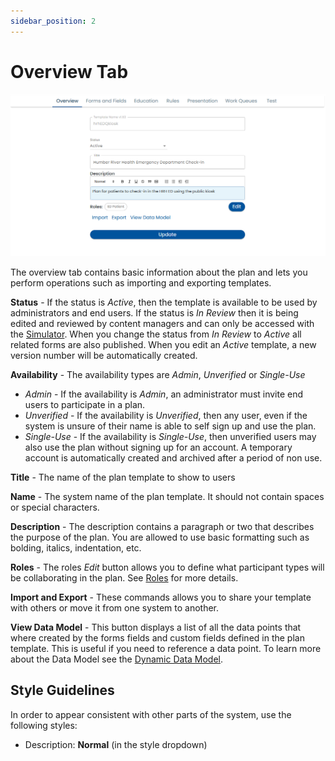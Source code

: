 ```yaml
---
sidebar_position: 2
---
```


# Overview Tab

![Overview](./img/overview.png)

The overview tab contains basic information about the plan and lets you perform operations such as importing and exporting templates.

**Status** - If the status is *Active*, then the template is available to be used by administrators and end users. If the status is *In Review* then it is being edited and reviewed by content managers and can only be accessed with the [Simulator](simulator).  When you change the status from *In Review* to *Active* all related forms are also published.  When you edit an *Active* template, a new version number will be automatically created.

**Availability** - The availability types are *Admin*, *Unverified* or *Single-Use*

* *Admin* - If the availability is *Admin*, an administrator must invite end users to participate in a plan.  
* *Unverified* - If the availability is *Unverified*, then any user, even if the system is unsure of their name is able to self sign up and use the plan.
* *Single-Use* - If the availability is *Single-Use*, then unverified users may also use the plan without signing up for an account. A temporary account is automatically created and archived after a period of non use.

**Title** - The name of the plan template to show to users

**Name** - The system name of the plan template. It should not contain spaces or special characters.

**Description** - The description contains a paragraph or two that describes the purpose of the plan.  You are allowed to use basic formatting such as bolding, italics, indentation, etc.

**Roles** - The roles *Edit* button allows you to define what participant types will be collaborating in the plan.  See [Roles](roles) for more details.

**Import and Export** - These commands allows you to share your template with others or move it from one system to another.

**View Data Model** - This button displays a list of all the data points that where created by the forms fields and custom fields defined in the plan template.  This is useful if you need to reference a data point.  To learn more about the Data Model see the [Dynamic Data Model](../dynamic-data-model).

## Style Guidelines

In order to appear consistent with other parts of the system, use the following styles:

* Description: **Normal** (in the style dropdown)




